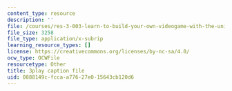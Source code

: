 ```yaml
---
content_type: resource
description: ''
file: /courses/res-3-003-learn-to-build-your-own-videogame-with-the-unity-game-engine-and-microsoft-kinect-january-iap-2017/0888149cfccaa77627e015643cb120d6_xfbzRPUagPY.srt
file_size: 3258
file_type: application/x-subrip
learning_resource_types: []
license: https://creativecommons.org/licenses/by-nc-sa/4.0/
ocw_type: OCWFile
resourcetype: Other
title: 3play caption file
uid: 0888149c-fcca-a776-27e0-15643cb120d6
---
```

